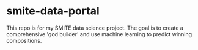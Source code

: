 # smite-data-portal
This repo is for my SMITE data science project. The goal is to create a comprehensive 'god builder' and use machine learning to predict winning compositions.